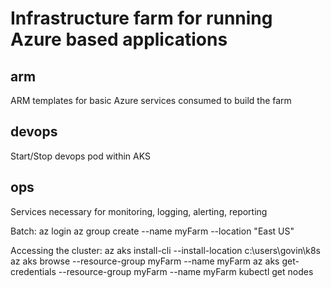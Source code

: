 # Infrastructure farm for running Azure based applications

## arm
ARM templates for basic Azure services consumed to build the farm

## devops
Start/Stop devops pod within AKS

## ops
Services necessary for monitoring, logging, alerting, reporting


Batch:
az login
az group create --name myFarm --location "East US"

Accessing the cluster:
az aks install-cli --install-location c:\users\govin\k8s
az aks browse --resource-group myFarm --name myFarm
az aks get-credentials --resource-group myFarm --name myFarm
kubectl get nodes

